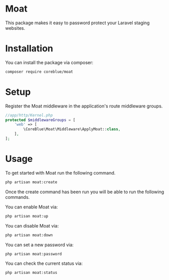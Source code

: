 # Moat

This package makes it easy to password protect your Laravel staging websites.

# Installation

You can install the package via composer:

```bash
composer require coreblue/moat
```

# Setup

Register the Moat middleware in the application's route middleware groups.

```php
//app/http/Kernel.php
protected $middlewareGroups = [
    'web' => [
        \CoreBlue\Moat\Middleware\ApplyMoat::class,
    ],
];
```

# Usage

To get started with Moat run the following command.

```bash
php artisan moat:create
```

Once the create command has been run you will be able to run the following commands.

You can enable Moat via:

```bash
php artisan moat:up
```

You can disable Moat via:

```bash
php artisan moat:down
```

You can set a new password via:

```bash
php artisan moat:password
```

You can check the current status via:

```bash
php artisan moat:status
```


